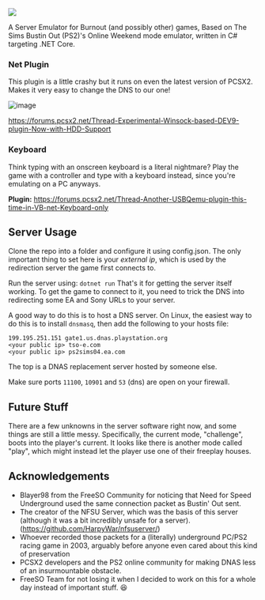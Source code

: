 <img src=https://i.gyazo.com/b44f68d508c44cb5464db6a2fd317e5d.png>

A Server Emulator for Burnout (and possibly other) games, Based on The Sims Bustin Out (PS2)'s Online Weekend mode emulator, written in C# targeting .NET Core.


### Net Plugin
This plugin is a little crashy but it runs on even the latest version of PCSX2. Makes it very easy to change the DNS to our one!

![image](https://user-images.githubusercontent.com/6294155/43041312-84b754ee-8d54-11e8-9aba-940bdf656b2b.png)

https://forums.pcsx2.net/Thread-Experimental-Winsock-based-DEV9-plugin-Now-with-HDD-Support

### Keyboard
Think typing with an onscreen keyboard is a literal nightmare? Play the game with a controller and type with a keyboard instead, since you're emulating on a PC anyways.

**Plugin:**
https://forums.pcsx2.net/Thread-Another-USBQemu-plugin-this-time-in-VB-net-Keyboard-only


## Server Usage
Clone the repo into a folder and configure it using config.json. The only important thing to set here is your _external ip_, which is used by the redirection server the game first connects to.

Run the server using:
`dotnet run`
That's it for getting the server itself working. To get the game to connect to it, you need to trick the DNS into redirecting some EA and Sony URLs to your server.

A good way to do this is to host a DNS server. On Linux, the easiest way to do this is to install `dnsmasq`, then add the following to your hosts file:
```
199.195.251.151 gate1.us.dnas.playstation.org
<your public ip> tso-e.com
<your public ip> ps2sims04.ea.com
```
The top is a DNAS replacement server hosted by someone else.

Make sure ports `11100`, `10901` and `53` (dns) are open on your firewall.

## Future Stuff
There are a few unknowns in the server software right now, and some things are still a little messy. Specifically, the current mode, "challenge", boots into the player's current. It looks like there is another mode called "play", which might instead let the player use one of their freeplay houses. 

## Acknowledgements 

- Blayer98 from the FreeSO Community for noticing that Need for Speed Underground used the same connection packet as Bustin' Out sent.
- The creator of the NFSU Server, which was the basis of this server (although it was a bit incredibly unsafe for a server). (https://github.com/HarpyWar/nfsuserver/)
- Whoever recorded those packets for a (literally) underground PC/PS2 racing game in 2003, arguably before anyone even cared about this kind of preservation
- PCSX2 developers and the PS2 online community for making DNAS less of an insurmountable obstacle.
- FreeSO Team for not losing it when I decided to work on this for a whole day instead of important stuff. :laughing:
